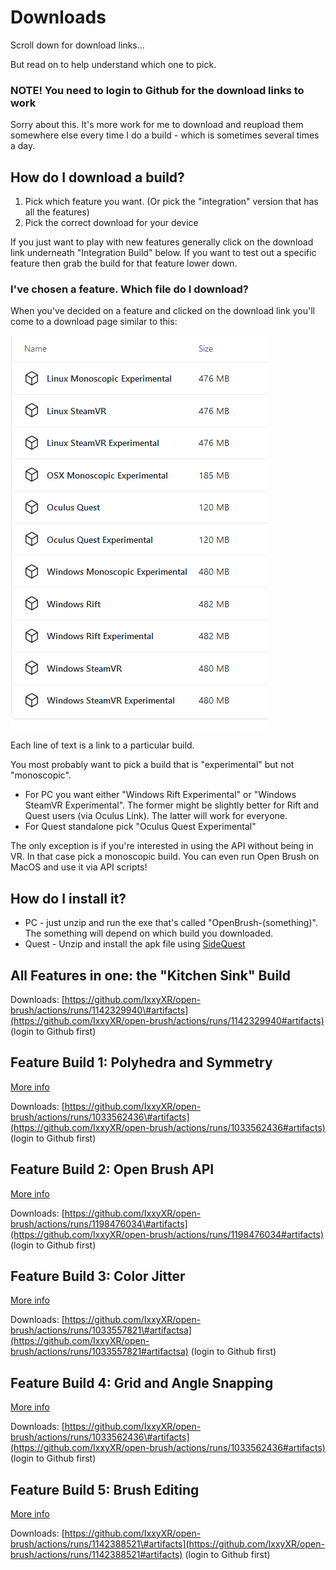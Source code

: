 # Downloads

Scroll down for download links...

But read on to help understand which one to pick.

### NOTE! You need to login to Github for the download links to work

Sorry about this. It's more work for me to download and reupload them somewhere else every time I do a build - which is sometimes several times a day.

## How do I download a build?

1. Pick which feature you want. \(Or pick the "integration" version that has all the features\)
2. Pick the correct download for your device

If you just want to play with new features generally click on the download link underneath "Integration Build" below. If you want to test out a specific feature then grab the build for that feature lower down.

### I've chosen a feature. Which file do I download?

When you've decided on a feature and clicked on the download link you'll come to a download page similar to this:

![](../.gitbook/assets/downloads%20%281%29.png)

Each line of text is a link to a particular build.

You most probably want to pick a build that is "experimental" but not "monoscopic".

* For PC you want either "Windows Rift Experimental" or "Windows SteamVR Experimental". The former might be slightly better for Rift and Quest users \(via Oculus Link\). The latter will work for everyone.
* For Quest standalone pick "Oculus Quest Experimental"

The only exception is if you're interested in using the API without being in VR. In that case pick a monoscopic build. You can even run Open Brush on MacOS and use it via API scripts!

## How do I install it?

* PC - just unzip and run the exe that's called "OpenBrush-\(something\)". The something will depend on which build you downloaded.
* Quest - Unzip and install the apk file using [SideQuest](https://sidequestvr.com/setup-howto) 

## All Features in one: the "Kitchen Sink" Build

Downloads: [https://github.com/IxxyXR/open-brush/actions/runs/1142329940\#artifacts](https://github.com/IxxyXR/open-brush/actions/runs/1142329940#artifacts) \(login to Github first\)

## Feature Build 1: Polyhedra and Symmetry

[More info](https://github.com/IxxyXR/open-brush/wiki/Polyhedra-and-Symmetry)

Downloads: [https://github.com/IxxyXR/open-brush/actions/runs/1033562436\#artifacts](https://github.com/IxxyXR/open-brush/actions/runs/1033562436#artifacts) \(login to Github first\)

## Feature Build 2: Open Brush API

[More info](https://github.com/IxxyXR/open-brush/wiki/Open-Brush-API)

Downloads: [https://github.com/IxxyXR/open-brush/actions/runs/1198476034\#artifacts](https://github.com/IxxyXR/open-brush/actions/runs/1198476034#artifacts) \(login to Github first\)

## Feature Build 3: Color Jitter

[More info](https://github.com/IxxyXR/open-brush/wiki/Color-Jitter)

Downloads: [https://github.com/IxxyXR/open-brush/actions/runs/1033557821\#artifactsa](https://github.com/IxxyXR/open-brush/actions/runs/1033557821#artifactsa) \(login to Github first\)

## Feature Build 4: Grid and Angle Snapping

[More info](https://github.com/IxxyXR/open-brush/wiki/Grid-and-Angle-Snapping)

Downloads: [https://github.com/IxxyXR/open-brush/actions/runs/1033562436\#artifacts](https://github.com/IxxyXR/open-brush/actions/runs/1033562436#artifacts) \(login to Github first\)

## Feature Build 5: Brush Editing

[More info](https://github.com/IxxyXR/open-brush/wiki/Brush-Editing)

Downloads: [https://github.com/IxxyXR/open-brush/actions/runs/1142388521\#artifacts](https://github.com/IxxyXR/open-brush/actions/runs/1142388521#artifacts) \(login to Github first\)

